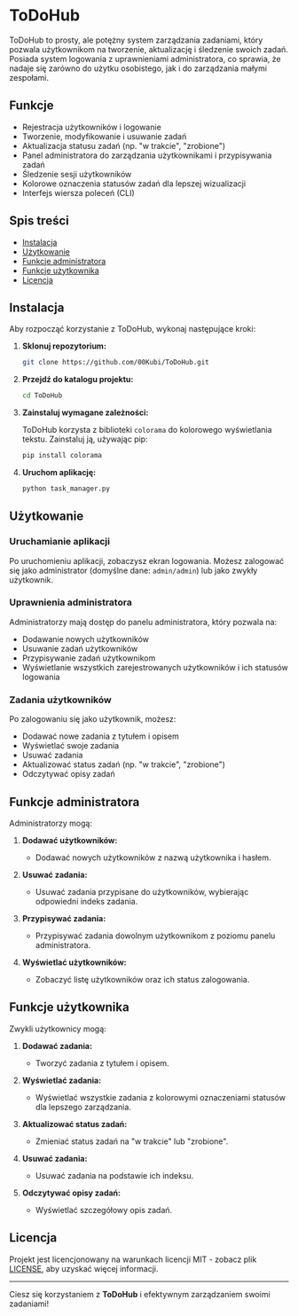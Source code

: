 # ToDoHub

ToDoHub to prosty, ale potężny system zarządzania zadaniami, który pozwala użytkownikom na tworzenie, aktualizację i śledzenie swoich zadań. Posiada system logowania z uprawnieniami administratora, co sprawia, że nadaje się zarówno do użytku osobistego, jak i do zarządzania małymi zespołami.

## Funkcje

- Rejestracja użytkowników i logowanie
- Tworzenie, modyfikowanie i usuwanie zadań
- Aktualizacja statusu zadań (np. "w trakcie", "zrobione")
- Panel administratora do zarządzania użytkownikami i przypisywania zadań
- Śledzenie sesji użytkowników
- Kolorowe oznaczenia statusów zadań dla lepszej wizualizacji
- Interfejs wiersza poleceń (CLI)

## Spis treści

- [Instalacja](#instalacja)
- [Użytkowanie](#użytkowanie)
- [Funkcje administratora](#funkcje-administratora)
- [Funkcje użytkownika](#funkcje-użytkownika)
- [Licencja](#licencja)

## Instalacja

Aby rozpocząć korzystanie z ToDoHub, wykonaj następujące kroki:

1. **Sklonuj repozytorium:**

   ```bash
   git clone https://github.com/00Kubi/ToDoHub.git
   ```

2. **Przejdź do katalogu projektu:**

   ```bash
   cd ToDoHub
   ```

3. **Zainstaluj wymagane zależności:**

   ToDoHub korzysta z biblioteki `colorama` do kolorowego wyświetlania tekstu. Zainstaluj ją, używając pip:

   ```bash
   pip install colorama
   ```

4. **Uruchom aplikację:**

   ```bash
   python task_manager.py
   ```

## Użytkowanie

### Uruchamianie aplikacji

Po uruchomieniu aplikacji, zobaczysz ekran logowania. Możesz zalogować się jako administrator (domyślne dane: `admin/admin`) lub jako zwykły użytkownik.

### Uprawnienia administratora

Administratorzy mają dostęp do panelu administratora, który pozwala na:

- Dodawanie nowych użytkowników
- Usuwanie zadań użytkowników
- Przypisywanie zadań użytkownikom
- Wyświetlanie wszystkich zarejestrowanych użytkowników i ich statusów logowania

### Zadania użytkowników

Po zalogowaniu się jako użytkownik, możesz:

- Dodawać nowe zadania z tytułem i opisem
- Wyświetlać swoje zadania
- Usuwać zadania
- Aktualizować status zadań (np. "w trakcie", "zrobione")
- Odczytywać opisy zadań

## Funkcje administratora

Administratorzy mogą:

1. **Dodawać użytkowników:**
   - Dodawać nowych użytkowników z nazwą użytkownika i hasłem.
   
2. **Usuwać zadania:**
   - Usuwać zadania przypisane do użytkowników, wybierając odpowiedni indeks zadania.
   
3. **Przypisywać zadania:**
   - Przypisywać zadania dowolnym użytkownikom z poziomu panelu administratora.

4. **Wyświetlać użytkowników:**
   - Zobaczyć listę użytkowników oraz ich status zalogowania.

## Funkcje użytkownika

Zwykli użytkownicy mogą:

1. **Dodawać zadania:**
   - Tworzyć zadania z tytułem i opisem.
   
2. **Wyświetlać zadania:**
   - Wyświetlać wszystkie zadania z kolorowymi oznaczeniami statusów dla lepszego zarządzania.
   
3. **Aktualizować status zadań:**
   - Zmieniać status zadań na "w trakcie" lub "zrobione".

4. **Usuwać zadania:**
   - Usuwać zadania na podstawie ich indeksu.

5. **Odczytywać opisy zadań:**
   - Wyświetlać szczegółowy opis zadań.

## Licencja

Projekt jest licencjonowany na warunkach licencji MIT - zobacz plik [LICENSE](LICENSE), aby uzyskać więcej informacji.

---

Ciesz się korzystaniem z **ToDoHub** i efektywnym zarządzaniem swoimi zadaniami!
